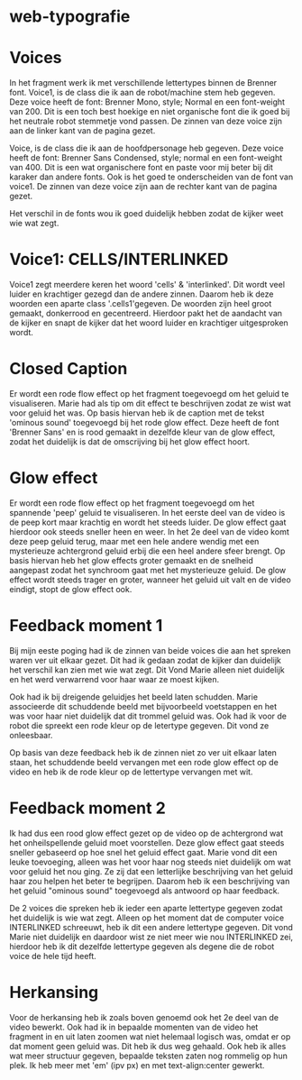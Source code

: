# web-typografie

# Voices
In het fragment werk ik met verschillende lettertypes binnen de Brenner font. 
Voice1, is de class die ik aan de robot/machine stem heb gegeven.
Deze voice heeft de font: Brenner Mono, style; Normal en een font-weight van 200. Dit is een toch best hoekige en niet organische font die ik goed bij het neutrale robot stemmetje vond passen.
De zinnen van deze voice zijn aan de linker kant van de pagina gezet.

Voice, is de class die ik aan de hoofdpersonage heb gegeven.
Deze voice heeft de font: Brenner Sans Condensed, style; normal en een font-weight van 400. Dit is een wat organischere font en paste voor mij beter bij dit karaker dan andere fonts. Ook is het goed te onderscheiden van de font van voice1.
De zinnen van deze voice zijn aan de rechter kant van de pagina gezet.

Het verschil in de fonts wou ik goed duidelijk hebben zodat de kijker weet wie wat zegt.

# Voice1: CELLS/INTERLINKED
Voice1 zegt meerdere keren het woord 'cells' & 'interlinked'. Dit wordt veel luider en krachtiger gezegd dan de andere zinnen. Daarom heb ik deze woorden een aparte class '.cells1'gegeven. De woorden zijn heel groot gemaakt, donkerrood en gecentreerd. Hierdoor pakt het de aandacht van de kijker en snapt de kijker dat het woord luider en krachtiger uitgesproken wordt.


# Closed Caption
Er wordt een rode flow effect op het fragment toegevoegd om het geluid te visualiseren. Marie had als tip om dit effect te beschrijven zodat ze wist wat voor geluid het was.
Op basis hiervan heb ik de caption met de tekst 'ominous sound' toegevoegd bij het rode glow effect. Deze heeft de font 'Brenner Sans' en is rood gemaakt in dezelfde kleur van de glow effect, zodat het duidelijk is dat de omscrijving bij het glow effect hoort.

# Glow effect
Er wordt een rode flow effect op het fragment toegevoegd om het spannende 'peep' geluid te visualiseren. In het eerste deel van de video is de peep kort maar krachtig en wordt het steeds luider. De glow effect gaat hierdoor ook steeds sneller heen en weer. In het 2e deel van de video komt deze peep geluid terug, maar met een hele andere wendig met een mysterieuze achtergrond geluid erbij die een heel andere sfeer brengt. 
Op basis hiervan heb het glow effects groter gemaakt en de snelheid aangepast zodat het synchroom gaat met het mysterieuze geluid. De glow effect wordt steeds trager en groter, wanneer het geluid uit valt en de video eindigt, stopt de glow effect ook.



# Feedback moment 1
Bij mijn eeste poging had ik de zinnen van beide voices die aan het spreken waren ver uit elkaar gezet.
Dit had ik gedaan zodat de kijker dan duidelijk het verschil kan zien met wie wat zegt. Dit Vond Marie alleen niet duidelijk en het werd verwarrend voor haar waar ze moest kijken. 

Ook had ik bij dreigende geluidjes het beeld laten schudden. Marie associeerde dit schuddende beeld met bijvoorbeeld voetstappen en het was voor haar niet duidelijk dat dit trommel geluid was.
Ook had ik voor de robot die spreekt een rode kleur op de letertype gegeven. Dit vond ze onleesbaar.

Op basis van deze feedback heb ik de zinnen niet zo ver uit elkaar laten staan, het schuddende beeld vervangen met een rode glow effect op de video en heb ik de rode kleur op de lettertype vervangen met wit.

# Feedback moment 2
Ik had dus een rood glow effect gezet op de video op de achtergrond wat het onheilspellende geluid moet voorstellen. Deze glow effect gaat steeds sneller gebaseerd op hoe snel het geluid effect gaat. Marie vond dit een leuke toevoeging, alleen was het voor haar nog steeds niet duidelijk om wat voor geluid het nou ging. Ze zij dat een letterlijke beschrijving van het geluid haar zou helpen het beter te begrijpen.
Daarom heb ik een beschrijving van het geluid "ominous sound" toegevoegd als antwoord op haar feedback.

De 2 voices die spreken heb ik ieder een aparte lettertype gegeven zodat het duidelijk is wie wat zegt. Alleen op het moment dat de computer voice INTERLINKED schreeuwt, heb ik dit een andere lettertype gegeven. Dit vond Marie niet duidelijk en daardoor wist ze niet meer wie nou INTERLINKED zei, hierdoor heb ik dit dezelfde lettertype gegeven als degene die de robot voice de hele tijd heeft.

# Herkansing
Voor de herkansing heb ik zoals boven genoemd ook het 2e deel van de video bewerkt. Ook had ik in bepaalde momenten van de video het fragment in en uit laten zoomen wat niet helemaal logisch was, omdat er op dat moment geen geluid was. Dit heb ik dus weg gehaald. Ook heb ik alles wat meer structuur gegeven, bepaalde teksten zaten nog rommelig op hun plek. Ik heb meer met 'em' (ipv px) en met text-align:center gewerkt.


